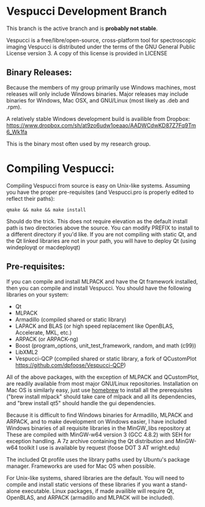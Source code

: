Vespucci Development Branch
========
This branch is the active branch and is **probably not stable**.

Vespucci is a free/libre/open-source, cross-platform tool for spectroscopic
imaging
Vespucci is distributed under the terms of the GNU General Public License version 3.
A copy of this license is provided in LICENSE

Binary Releases:
-----------------
Because the members of my group primarily use Windows machines, most releases 
will only include Windows binaries.  Major releases may include binaries for 
Windows, Mac OSX, and GNU/Linux (most likely as .deb and .rpm).

A relatively stable Windows development build is availible from Dropbox:
https://www.dropbox.com/sh/at9zo6udw1oeaao/AADWCdwKD87Z7Fq9Tm6_Wk1fa

This is the binary most often used by my research group.


Compiling Vespucci:
===================
Compiling Vespucci from source is easy on Unix-like systems. Assuming you
have the proper pre-requisites (and Vespucci.pro is properly edited to reflect
their paths):

    qmake && make && make install

Should do the trick. This does not require elevation as the default install path
is two directories above the source. You can modify PREFIX to install to a different
directory if you'd like. If you are not compiling with static Qt, and the Qt linked
libraries are not in your path, you will have to deploy Qt (using windeployqt or macdeployqt)

Pre-requisites:
--------------------
If you can compile and install MLPACK and have the Qt framework installed,
then you can compile and install Vespucci. You should have the following
libraries on your system:

* Qt
* MLPACK
* Armadillo (compiled shared or static library)
* LAPACK and BLAS (or high speed replacement like OpenBLAS, Accelerate, MKL, etc.)
* ARPACK (or ARPACK-ng)
* Boost (program_options, unit_test_framework, random, and math (c99))
* LibXML2
* Vespucci-QCP (compiled shared or static library, a fork of QCustomPlot https://github.com/dpfoose/Vespucci-QCP)

All of the above packages, with the exception of MLPACK and QCustomPlot, are 
readily available from most major GNU/Linux repositories. Installation on Mac
OS is similarly easy, just use [homebrew](http://brew.sh/) to install all the prerequisites ("brew install mlpack" should take care of mlpack and all its dependencies, and "brew install qt5" should handle the gui dependencies. 

Because it is difficult to find Windows binaries for Armadillo, MLPACK and ARPACK,
and to make development on Windows easier, I have included Windows binaries of all
requisite libraries in the MinGW_libs repository at [](github.com/dpfoose/MinGW_libs) These are compiled with MinGW-w64 
version 3 (GCC 4.8.2) with SEH for exception handling. A 7z archive containing the
Qt distribution and MinGW-w64 toolkit I use is available by request (foose DOT 3 AT wright.edu)

The included Qt profile uses the library paths used by Ubuntu's package manager.
Frameworks are used for Mac OS when possible.

For Unix-like systems, shared libraries are the default. You will need to
compile and install static versions of these libraries if you want a stand-
alone executable. Linux packages, if made availible will require Qt, OpenBLAS, and
ARPACK (armadillo and MLPACK will be included).

